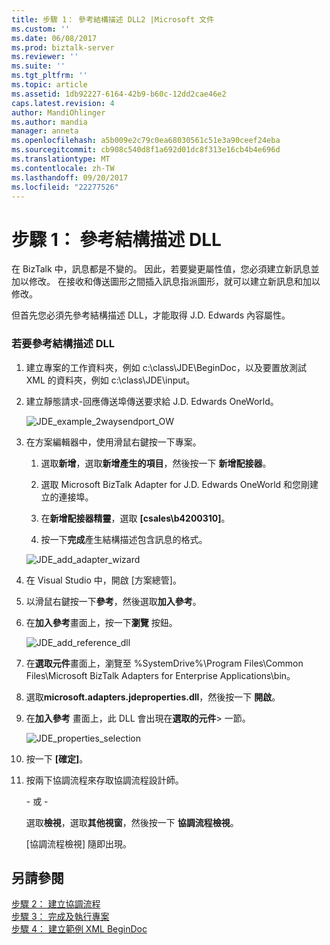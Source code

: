 ```yaml
---
title: 步驟 1： 參考結構描述 DLL2 |Microsoft 文件
ms.custom: ''
ms.date: 06/08/2017
ms.prod: biztalk-server
ms.reviewer: ''
ms.suite: ''
ms.tgt_pltfrm: ''
ms.topic: article
ms.assetid: 1db92227-6164-42b9-b60c-12dd2cae46e2
caps.latest.revision: 4
author: MandiOhlinger
ms.author: mandia
manager: anneta
ms.openlocfilehash: a5b009e2c79c0ea68030561c51e3a90ceef24eba
ms.sourcegitcommit: cb908c540d8f1a692d01dc8f313e16cb4b4e696d
ms.translationtype: MT
ms.contentlocale: zh-TW
ms.lasthandoff: 09/20/2017
ms.locfileid: "22277526"
---
```

# <a name="step-1-reference-the-schema-dll"></a>步驟 1： 參考結構描述 DLL
在 BizTalk 中，訊息都是不變的。 因此，若要變更屬性值，您必須建立新訊息並加以修改。 在接收和傳送圖形之間插入訊息指派圖形，就可以建立新訊息和加以修改。  
  
 但首先您必須先參考結構描述 DLL，才能取得 J.D. Edwards 內容屬性。  
  
### <a name="to-reference-the-schema-dll"></a>若要參考結構描述 DLL  
  
1.  建立專案的工作資料夾，例如 c:\class\JDE\BeginDoc，以及要置放測試 XML 的資料夾，例如 c:\class\JDE\input。  
  
2.  建立靜態請求-回應傳送埠傳送要求給 J.D. Edwards OneWorld。  
  
     ![](../core/media/jde-example-2waysendport-ow.gif "JDE_example_2waysendport_OW")  
  
3.  在方案編輯器中，使用滑鼠右鍵按一下專案。  
  
    1.  選取**新增**，選取**新增產生的項目**，然後按一下 **新增配接器**。  
  
    2.  選取 Microsoft BizTalk Adapter for J.D. Edwards OneWorld 和您剛建立的連接埠。  
  
    3.  在**新增配接器精靈**，選取 **[csales\b4200310]**。  
  
    4.  按一下**完成**產生結構描述包含訊息的格式。  
  
     ![](../core/media/jde-add-adapter-wizard.gif "JDE_add_adapter_wizard")  
  
4.  在 Visual Studio 中，開啟 [方案總管]。  
  
5.  以滑鼠右鍵按一下**參考**，然後選取**加入參考**。  
  
6.  在**加入參考**畫面上，按一下**瀏覽** 按鈕。  
  
     ![](../core/media/jde-add-reference-dll.gif "JDE_add_reference_dll")  
  
7.  在**選取元件**畫面上，瀏覽至 %SystemDrive%\Program Files\Common Files\Microsoft BizTalk Adapters for Enterprise Applications\bin。  
  
8.  選取**microsoft.adapters.jdeproperties.dll**，然後按一下 **開啟**。  
  
9. 在**加入參考** 畫面上，此 DLL 會出現在**選取的元件**> 一節。  
  
     ![](../core/media/jde-properties-selection.gif "JDE_properties_selection")  
  
10. 按一下 **[確定]**。  
  
11. 按兩下協調流程來存取協調流程設計師。  
  
     \- 或 -  
  
     選取**檢視**，選取**其他視窗**，然後按一下 **協調流程檢視**。  
  
     [協調流程檢視] 隨即出現。  
  
## <a name="see-also"></a>另請參閱  
 [步驟 2： 建立協調流程](../core/step-2-create-the-orchestration1.md)   
 [步驟 3： 完成及執行專案](../core/step-3-complete-and-run-the-project2.md)   
 [步驟 4： 建立範例 XML BeginDoc](../core/step-4-create-a-sample-xml-begindoc1.md)